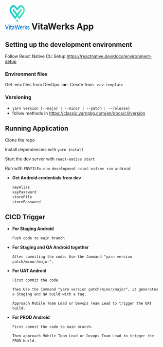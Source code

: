 # <img src="./src/assets/images/logo.svg"  alt="VitaWerks Logo" width="80" height="80"> VitaWerks App

## **Setting up the development environment**

Follow React Native CLI Setup
https://reactnative.dev/docs/environment-setup

### Environment files

Get .env files from DevOps **-or-** Create from `.env.template`

### Versioning

- `yarn version [--major | --minor | --patch | --release]`
- follow methods in https://classic.yarnpkg.com/en/docs/cli/version

## Running Application

Clone the repo

Install dependencies with `yarn install`

Start the dev server with `react-native start`

Run with `ENVFILE=.env.development react-native run-android`

- **Get Android credentials from dev**
  ```
  keyAlias
  keyPassword
  storeFile
  storePassword
  ```

## CICD Trigger

- **For Staging Android**
  ```
  Push code to main branch
  ```
- **For Staging and QA Android together**
  ```
  After commiting the code. Use the Command "yarn version patch/minor/major".
  ```
- **For UAT Android**
  ```
  First commit the code
  ```
  ```
  then Use the Command "yarn version patch/minor/major", it generates a Staging and QA build with a tag.
  ```
  ```
  Approach Mobile Team Lead or Devops Team Lead to trigger the UAT build.
  ```
- **For PROD Android**
  ```
  First commit the code to main branch.
  ```
  ```
  Then approach Mobile Team Lead or Devops Team Lead to trigger the PROD build.
  ```
